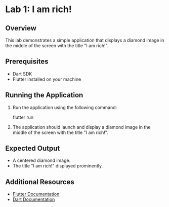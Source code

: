 # Lab 1: I am rich!

## Overview
This lab demonstrates a simple application that displays a diamond image in the middle of the screen with the title "I am rich!".

## Prerequisites
- Dart SDK
- Flutter installed on your machine
  
## Running the Application
1. Run the application using the following command:
      
    flutter run

2. The application should launch and display a diamond image in the middle of the screen with the title "I am rich!".

## Expected Output
- A centered diamond image.
- The title "I am rich!" displayed prominently.
## Additional Resources
- [Flutter Documentation](https://flutter.dev/docs)
- [Dart Documentation](https://dart.dev/guides)
